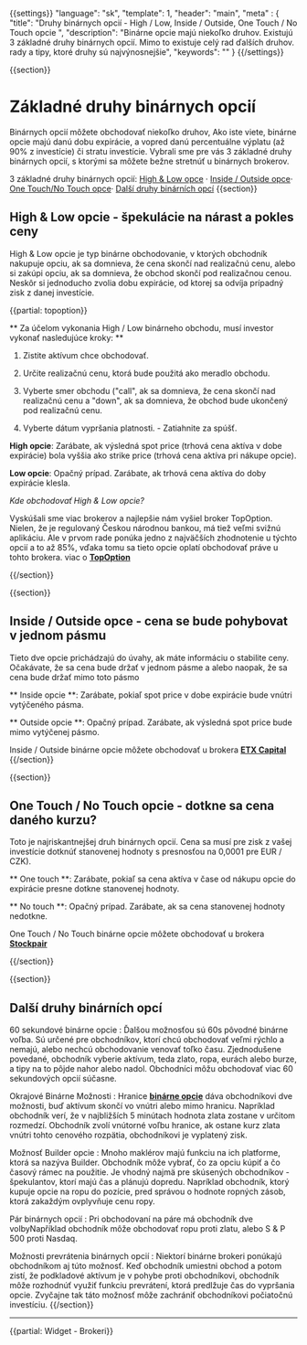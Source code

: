 {{settings}}
  "language": "sk",
  "template": 1,
  "header": "main",
  "meta" : {
    "title": "Druhy binárnych opcií - High / Low, Inside / Outside, One Touch / No Touch opcie ",
     "description": "Binárne opcie majú niekoľko druhov. Existujú 3 základné druhy binárnych opcií. Mimo to existuje celý rad ďalších druhov. rady a tipy, ktoré druhy sú najvýnosnejšie",
    "keywords": ""
  }
{{/settings}}

<div class="row">
<div class="col-md-9" role="main" markdown="1">

{{section}}


# Základné druhy binárnych opcií

Binárnych opcií môžete obchodovať niekoľko druhov, Ako iste viete, binárne opcie majú danú dobu expirácie, a vopred danú percentuálne výplatu (až 90% z investície) či stratu investície. Vybrali sme pre vás 3 základné druhy binárnych opcií, s ktorými sa môžete bežne stretnúť u binárnych brokerov.

3 základné druhy binárnych opcií: [High & Low opce](http://forexsrovnavac.cz/sk/druhy-binarnych-opcii#section-2) · [Inside / Outside opce](http://forexsrovnavac.cz/sk/druhy-binarnych-opcii#section-3)· [One Touch/No Touch opce](http://forexsrovnavac.cz/sk/druhy-binarnych-opcii#section-4)· [Další druhy binárních opcí](http://forexsrovnavac.cz/sk/druhy-binarnych-opcii#section-5)
{{section}}
## High & Low opcie - špekulácie na nárast a pokles ceny

High & Low opcie je typ binárne obchodovanie, v ktorých obchodník nakupuje opciu, ak sa domnieva, že cena skončí nad realizačnú cenu, alebo si zakúpi opciu, ak sa domnieva, že obchod skončí pod realizačnou cenou. Neskôr si jednoducho zvolia dobu expirácie, od ktorej sa odvíja prípadný zisk z danej investície.

{{partial: topoption}}

** Za účelom vykonania High / Low binárneho obchodu, musí investor vykonať nasledujúce kroky: **

1. Zistite aktívum chce obchodovať.

2. Určite realizačnú cenu, ktorá bude použitá ako meradlo obchodu.

3. Vyberte smer obchodu ("call", ak sa domnieva, že cena skončí nad realizačnú cenu a "down", ak sa domnieva, že obchod bude ukončený pod realizačnú cenu.

4. Vyberte dátum vypršania platnosti. - Zatiahnite za spúšť.

**High opcie**: Zarábate, ak výsledná spot price (trhová cena aktíva v dobe expirácie) bola vyššia ako strike price (trhová cena aktíva pri nákupe opcie).

**Low opcie**: Opačný prípad. Zarábate, ak trhová cena aktíva do doby expirácie klesla.

*Kde obchodovať High & Low opcie?*

Vyskúšali sme viac brokerov a najlepšie nám vyšiel broker TopOption. Nielen, že je regulovaný Českou národnou bankou, má tiež veľmi svižnú aplikáciu. Ale v prvom rade ponúka jedno z najväčších zhodnotenie u týchto opcií a to až 85%, vďaka tomu sa tieto opcie oplatí obchodovať práve u tohto brokera. viac o [**TopOption**](http://www.forexsrovnavac.cz/sk/topoption)




{{/section}}

{{section}}
## Inside / Outside opce - cena se bude pohybovat v jednom pásmu

Tieto dve opcie prichádzajú do úvahy, ak máte informáciu o stabilite ceny. Očakávate, že sa cena bude držať v jednom pásme a alebo naopak, že sa cena bude držať mimo toto pásmo

** Inside opcie **: Zarábate, pokiaľ spot price v dobe expirácie bude vnútri vytýčeného pásma.

** Outside opcie **: Opačný prípad. Zarábate, ak výsledná spot price bude mimo vytýčenej pásmo.

Inside / Outside binárne opcie môžete obchodovať u brokera [**ETX Capital**](http://www.forexsrovnavac.cz/sk/etx-capital-skusenosti)
{{/section}}

{{section}}
##  One Touch / No Touch opcie - dotkne sa cena daného kurzu?

Toto je najriskantnejšej druh binárnych opcií. Cena sa musí pre zisk z vašej investície dotknúť stanovenej hodnoty s presnosťou na 0,0001 pre EUR / CZK).

** One touch **: Zarábate, pokiaľ sa cena aktíva v čase od nákupu opcie do expirácie presne dotkne stanovenej hodnoty.

** No touch **: Opačný prípad. Zarábate, ak sa cena stanovenej hodnoty nedotkne.

One Touch / No Touch binárne opcie môžete obchodovať u brokera [**Stockpair**](http://www.forexsrovnavac.cz/sk/stockpair)

{{/section}}

{{section}}
## Další druhy binárních opcí 

60 sekundové binárne opcie
: Ďalšou možnosťou sú 60s pôvodné binárne voľba. Sú určené pre obchodníkov, ktorí chcú obchodovať veľmi rýchlo a nemajú, alebo nechcú obchodovanie venovať toľko času. Zjednodušene povedané, obchodník vyberie aktívum, teda zlato, ropa, eurách alebo burze, a tipy na to pôjde nahor alebo nadol. Obchodníci môžu obchodovať viac 60 sekundových opcií súčasne.

Okrajové Binárne Možnosti
: Hranice [**binárne opcie**](http://www.forexsrovnavac.cz/sk/binarne-opcie) dáva obchodníkovi dve možnosti, buď aktívum skončí vo vnútri alebo mimo hranicu. Napríklad obchodník verí, že v najbližších 5 minútach hodnota zlata zostane v určitom rozmedzí. Obchodník zvolí vnútorné voľbu hranice, ak ostane kurz zlata vnútri tohto cenového rozpätia, obchodníkovi je vyplatený zisk.

Možnosť Builder opcie
: Mnoho maklérov majú funkciu na ich platforme, ktorá sa nazýva Builder. Obchodník môže vybrať, čo za opciu kúpiť a čo časový rámec na použitie. Je vhodný najmä pre skúsených obchodníkov - špekulantov, ktorí majú čas a plánujú dopredu. Napríklad obchodník, ktorý kupuje opcie na ropu do pozície, pred správou o hodnote ropných zásob, ktorá zakaždým ovplyvňuje cenu ropy.

Pár binárnych opcií
: Pri obchodovaní na páre má obchodník dve volbyNapříklad obchodník môže obchodovať ropu proti zlatu, alebo S & P 500 proti Nasdaq.

Možnosti prevrátenia binárnych opcií
: Niektorí binárne brokeri ponúkajú obchodníkom aj túto možnosť. Keď obchodník umiestni obchod a potom zistí, že podkladové aktívum je v pohybe proti obchodníkovi, obchodník môže rozhodnúť využiť funkciu prevrátení, ktorá predlžuje čas do vypršania opcie. Zvyčajne tak táto možnosť môže zachrániť obchodníkovi počiatočnú investíciu.
{{/section}}


</div>
<div class="col-md-3" markdown="10">

- - -

{{partial: Widget - Brokeri}}




</div>
</div>
</div>
